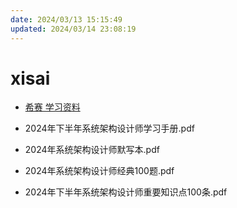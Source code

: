 ```yaml
---
date: 2024/03/13 15:15:49
updated: 2024/03/14 23:08:19
---
```


# xisai

- [希赛 学习资料](https://wangxiao.xisaiwang.com/rk/xxzl/n101.html?cookieSync=referrer~https%3A%2F%2Fwww.educity.cn%2F%24enterPageReferrer~https%3A%2F%2Fwww.bing.com%2F%24enterPage~https%3A%2F%2Fwww.educity.cn%2F%24mddcid~1710309549725aq8bdT%24fromUrl~https%3A%2F%2Fwww.educity.cn%2F)

- 2024年下半年系统架构设计师学习手册.pdf
- 2024年系统架构设计师默写本.pdf
- 2024年系统架构设计师经典100题.pdf
- 2024年下半年系统架构设计师重要知识点100条.pdf
